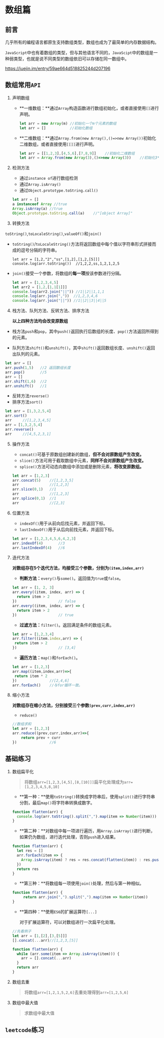 # 数组篇

## 前言

几乎所有的编程语言都原生支持数组类型，数组也成为了最简单的内存数据结构。

`JavaScript`中也有着数组的类型，但与其他语言不同的，`JavaScipt`中的数组是一种弱类型，也就是说不同类型的数组依旧可以存储在同一数组中。

https://juejin.im/entry/59ae664d518825244d207196

## 数组常用`API`

1. 声明数组

   + **一维数组：**通过`Array`构造函数进行数组初始化，或者直接使用`[]`进行声明。

     ```javascript
     let arr = new Array(m)	//初始化一个m个元素的数组
     let arr = []			//初始化数组
     ```

   + **二维数组：**通过`Array.from(new Array(),()=>new Array())`初始化二维数组，或者直接使用`[[]]`进行声明。

     ```javascript
     let arr = [[1,2,3],[4,5,6],[7,8,9]]	//初始化二维数组
     let arr = Array.from(new Array(3),()=>new Array(3))	//初始化3*3二维数组
     ```

2. 检测方法

   + 通过`instance of`进行数组检测
   + 通过`Array.isArray()`
   + 通过`Object.prototype.toString.call()`

   ```javascript
   let arr = []
   a instanceof Array //true
   Array.isArray(a)	//true
   Object.prototype.toString.call(a)	//"[object Array]"
   ```

3. 转换方法

`toString()`,`toLocaleString()`,`valueOf()`和`join()`

+ `toString()`/`toLocaleString()`方法将返回数组中每个值以字符串形式拼接而成的逗号分隔的字符串。

  ```javascipt
  let arr = [1,2,"2","ss",[1,2],[1,2,[5]]]
  console.log(arr.toString())  //1,2,2,ss,1,2,1,2,5
  ```

+ `join()`接受一个参数，将数组的**每一项**按该参数进行分隔。

  ```javascript
  let arr = [1,2,3,4,5]
  let arr2 = [1,2,[1,1[1]]]
  console.log(arr2.join("||")) //1||2||1,1,1
  console.log(arr.join(","))  //1,2,3,4,6
  console.log(arr.join("||")) //1||2||3||4||5
  ```

4. 栈方法、队列方法、反转方法、排序方法

   **以上四种方法均会改变原数组**

+ 栈方法`push`和`pop`，其中`push()`返回执行后数组的长度、`pop()`方法返回所得到的元素。

+ 队列方法`shift()`和`unshift()`，其中`shift()`返回数组长度、`unshift()`返回出队列的元素。

```javascript
let arr = []
arr.push(1,5)	//2	返回数组长度
arr.pop()		//5
arr = []		
arr.shift(1,6)	//2
arr.unshift()	//1
```

+ 反转方法`reverse()`
+ 排序方法`sort()`

```javascript
let arr = [1,3,2,5,4]
arr.sort()
arr 	//[1,2,3,4,5]
arr = [1,3,2,5,4]
arr.reverse()
arr		//[4,5,2,3,1]
```

5. 操作方法

   + `concat()`可基于原数组创建新的数组，**但不会对原数组产生改变。**
   + `slice()`方法可用于截取数组中元素，**同样不会对原数组产生改变。**
   + `splice()`方法可动态向数组中添加或是删除元素，**将改变原数组。**

   ```javascript
   let arr = [1,2,3]
   arr.concat(5)	//[1,2,3,5]
   arr				//[1,2,3]
   arr.slice(0,1)	//1
   arr				//[1,2,3]
   arr.splice(0,1)	//1
   arr				//[2,3]
   ```

6. 位置方法

   + `indexOf()`用于从前向后找元素，并返回下标。
   + `lastIndexOf()`用于从后向前找元素，并返回下标。

   ```javascript
   let arr = [1,2,3,4,5,6,4,2,3]
   arr.indexOf(4)		//3
   arr.lastIndexOf(4)	//6
   ```

7. 迭代方法

   **对数组存在5个迭代方法，均接受三个参数，分别为`(item,index,arr)`**

   + **判断方法：**`every()`与`some()`。返回值为`true`或`false`。

   ```javascript
   let arr = [1, 2, 3]
   arr.every((item, index, arr) => {
     return item > 2
   })					// false
   arr.every((item, index, arr) => {
     return item > 2
   })					// true
   ```

   + **过滤方法：**`filter()`。返回满足条件的数组元素。

   ```javascript
   let arr = [1,2,3,4]
   arr.filter((item.index,arr) => {
   	return item > 2
   })					// [3,4]
   ```

   + **遍历方法：**`map()`和`forEach()`。

   ```javascript
   let arr = [1,2,3]
   arr.map((item,index,arr)=>{
   	return item * 2
   })				//[2,4,6]
   arr.forEach()	//与for循环一致。
   ```

8. 缩小方法

   **对数组存在缩小方法，分别接受三个参数`(prev,curr,index,arr)`**

   + `reduce()`

   ```javascript
   //数组求和
   let arr = [1,2,3]
   arr.reduce((prev,curr,index,arr)=>{
       return prev + curr	
   })				//6
   ```

## 基础练习

1. 数组扁平化

   > 将数组`arr=[1,2,3,[4,5],[8,[10]]]`扁平化处理成为`arr=[1,2,3,4,5,8,10]`

   * **第一种：**使用`toString()`转换成字符串后，使用`split()`进行字符串分割，最后`map()`将字符串转换成数字。

   ```javascript
   function flatten(arr) {
     console.log(arr.toString().split(",").map(item => Number(item)))
   }
   ```

   + **第二种：**对数组中每一项进行遍历，用`Array.isArray()`进行判断，如果仍为数组，进行迭代处理，否则`push`进入结果。

   ```javascript
   function flatten(arr) {
     let res = []
     arr.forEach(item => {
       Array.isArray(item) ? res = res.concat(flatten(item)) : res.push(item)
     })
     return res
   }
   ```

   - **第三种：**将数组每一项使用`join()`处理，然后与第一种相似。

   ```javascript
   function flatten(arr) {
    	return arr.join(",").split(",").map(item => Number(item))
   }
   ```

   + **第四种：**使用`ES6`的扩展运算符`[...]`

     对于扩展运算符，可以对数组进行一次扁平化处理。

   ```javascript
   //先看例子
   let arr = [1,[2],[3,[5]]]
   [].concat(...arr)//[1,2,3,[5]]
   
   function flatten(arr) {
     while (arr.some(item => Array.isArray(item))) {
       arr = [].concat(...arr)
     }
     return arr
   }
   ```

2. 数组去重

   > 将数组`arr=[1,2,1,5,2,6]`去重处理得到`arr=[1,2,5,6]`

   

3. 数组中最大值

   > 求数组中最大值

   

## `leetcode`练习

